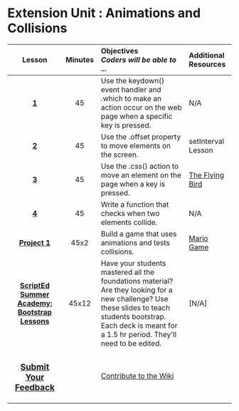 # Extension Unit : Animations and Collisions




|Lesson|Minutes|Objectives <br> *Coders will be able to ...*|Additional Resources|
|:-------:|:-------:|:-------|:-------|
|[**1**](https://drive.google.com/open?id=1Q3GX36FVCQ5SOvE0kL6ArkfbI448FopDkMwYcY0rWEo)|45| Use the keydown() event handler and .which to make an action occur on the web page when a specific key is pressed. |N/A|
|[**2**](https://drive.google.com/open?id=1Qudx0X3ToTapLhsZrK1HfUgRX7qxsIKi5IAG5LoqnPE)|45| Use the .offset property to move elements on the screen.|setInterval Lesson|(https://docs.google.com/presentation/d/1jWm8e4xggJsYvT_WWwmZa-nqSEJCvH63QGrmsy04h1s/edit#slide=id.gc63b2358e_0_0);
|[**3**](https://drive.google.com/open?id=1bwNSqEng98DfxW3Ow5FzSCEqtFfxwdopTwMrJsLnYTc)|45| Use the .css() action to move an element on the page when a key is pressed.|[The Flying Bird](https://popcode.org/?gist=39b45639dec9f70c4f82c751bff6a82a)|
|[**4**](https://docs.google.com/presentation/d/1KCQeNWg3BNUNy7KCpiU71b7tTHe0VP1L-AwEJ4sSE7w/edit#slide=id.g1d0118cf2a_0_406)|45| Write a function that checks when two elements collide. |N/A|
|[**Project 1**](https://drive.google.com/open?id=1CrE9Sqdpqqqlfb4QLBiXIy97OI1_iTl_xgak1hmrZ3w)|45x2| Build a game that uses animations and tests collisions.|[Mario Game](https://popcode.org/?gist=ca2437d274496930e6d2ed927f17e8b7)|
|[**ScriptEd Summer Academy: Bootstrap Lessons**](https://drive.google.com/open?id=1mvOp1Rw_EUhvxOd0Xschi31Z6dJWRj3U)|45x12| Have your students mastered all the foundations material? Are they looking for a new challenge? Use these slides to teach students bootstrap. Each deck is meant for a 1.5 hr period. They'll need to be edited.|[N/A]|
<h3 align="center"><a href="https://docs.google.com/forms/d/e/1FAIpQLSfx0wkLyw_jSOhWR2yY8GTR8TV2NXYZc40us7aPHnl9bO6WAQ/viewform">Submit Your Feedback</a> || <a href="https://github.com/ScriptEdcurriculum/curriculum17-18/wiki/1.-Foundations#unit-7-variables-value-types-operators-inputval">Contribute to the Wiki</a></h3> 


